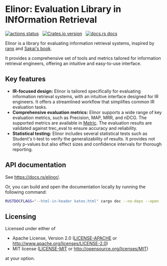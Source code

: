 # Elinor: Evaluation Library in INfOrmation Retrieval

<p align="left">
    <a href="https://github.com/kampersanda/elinor/actions/workflows/ci.yml?query=branch%3Amain"><img src="https://img.shields.io/github/actions/workflow/status/kampersanda/elinor/ci.yml?branch=main&style=flat-square" alt="actions status" /></a>
    &nbsp;
    <a href="https://crates.io/crates/elinor"><img src="https://img.shields.io/crates/v/elinor.svg?style=flat-square" alt="Crates.io version" /></a>
    &nbsp;
    <a href="https://docs.rs/elinor"><img src="https://img.shields.io/badge/docs-latest-blue.svg?style=flat-square" alt="docs.rs docs" /></a>
</p>

Elinor is a library for evaluating information retrieval systems,
inspired by [ranx](https://github.com/AmenRa/ranx) and [Sakai's book](https://www.coronasha.co.jp/np/isbn/9784339024968/).

It provides a comprehensive set of tools and metrics tailored for information retrieval engineers,
offering an intuitive and easy-to-use interface.

## Key features

- **IR-focused design:**
  Elinor is tailored specifically for evaluating information retrieval systems, with an intuitive interface designed for IR engineers.
  It offers a streamlined workflow that simplifies common IR evaluation tasks.
- **Comprehensive evaluation metrics:**
  Elinor supports a wide range of key evaluation metrics, such as Precision, MAP, MRR, and nDCG.
  The supported metrics are available in [Metric](https://docs.rs/elinor/latest/elinor/metrics/enum.Metric.html).
  The evaluation results are validated against trec_eval to ensure accuracy and reliability.
- **Statistical testing:**
  Elinor includes several statistical tests such as Student's t-test to verify the generalizability of results.
  It provides not only p-values but also effect sizes and confidence intervals for thorough reporting.

## API documentation

See https://docs.rs/elinor/.

Or, you can build and open the documentation locally
by running the following command:

```sh
RUSTDOCFLAGS="--html-in-header katex.html" cargo doc --no-deps --open
```

## Licensing

Licensed under either of

- Apache License, Version 2.0
  ([LICENSE-APACHE](LICENSE-APACHE) or http://www.apache.org/licenses/LICENSE-2.0)
- MIT license
  ([LICENSE-MIT](LICENSE-MIT) or http://opensource.org/licenses/MIT)

at your option.
